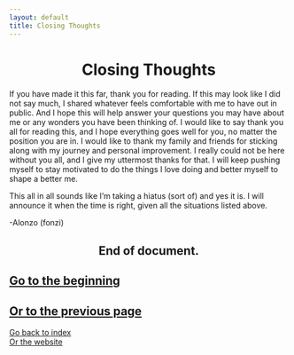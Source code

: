 ```yaml
---
layout: default
title: Closing Thoughts
---
```

# <center> Closing Thoughts </center>  

If you have made it this far, thank you for reading. If this may look like I did not say much, I shared whatever feels comfortable with me to have out in public. And I hope this will help answer your questions you may have about me or any wonders you have been thinking of. I would like to say thank you all for reading this, and I hope everything goes well for you, no matter the position you are in. I would like to thank my family and friends for sticking along with my journey and personal improvement. I really could not be here without you all, and I give my uttermost thanks for that. I will keep pushing myself to stay motivated to do the things I love doing and better myself to shape a better me.  

This all in all sounds like I’m taking a hiatus (sort of) and yes it is. I will announce it when the time is right, given all the situations listed above.  

-Alonzo (fonzi)  

## <center>End of document.
## [Go to the beginning](./introduction.md)
## [Or to the previous page](./change-and-come.md)

[Go back to index](./blog-index.md)  
[Or the website](https://17hoodies.github.io/fonzi/index.html)  
